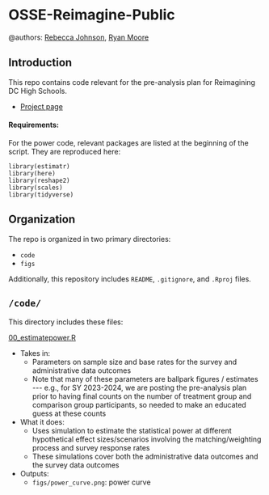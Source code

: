 # OSSE-Reimagine-Public

@authors: [Rebecca Johnson](rebecca.johnson@dc.gov), [Ryan Moore](ryan.moore2@dc.gov)

## Introduction

This repo contains code relevant for the pre-analysis plan for Reimagining DC High Schools.

- [Project page](https://thelabprojects.dc.gov/reimagine-dc-high-schools)


#### Requirements:

For the power code, relevant packages are listed at the beginning of the script. They are reproduced here:

```
library(estimatr)
library(here)
library(reshape2)
library(scales)
library(tidyverse)
```


## Organization

The repo is organized in two primary directories:

- `code`
- `figs`

Additionally, this repository includes `README`, `.gitignore`, and `.Rproj` 
files.

## `/code/`

This directory includes these files:

[00_estimatepower.R](https://github.com/thelabdc/OSSE-Reimagine-Public/blob/main/code/00_estimatepower.R)
- Takes in:
  - Parameters on sample size and base rates for the survey and administrative data outcomes
  - Note that many of these parameters are ballpark figures / estimates --- e.g., for SY 2023-2024, we are posting the pre-analysis plan prior to having final counts on the number of treatment group and comparison group participants, so needed to make an educated guess at these counts 
- What it does:
  - Uses simulation to estimate the statistical power at different hypothetical effect sizes/scenarios involving the matching/weighting process and survey response rates
  - These simulations cover both the administrative data outcomes and the survey data outcomes
- Outputs:
  - `figs/power_curve.png`: power curve


